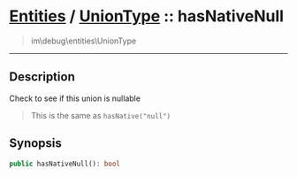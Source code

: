 # [Entities](entities.md) / [UnionType](entities-UnionType.md) :: hasNativeNull
 > im\debug\entities\UnionType
____

## Description
Check to see if this union is nullable

 > This is the same as `hasNative("null")`  

## Synopsis
```php
public hasNativeNull(): bool
```
